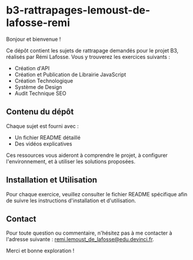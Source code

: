 # b3-rattrapages-lemoust-de-lafosse-remi

Bonjour et bienvenue !

Ce dépôt contient les sujets de rattrapage demandés pour le projet B3, réalisés par Rémi Lafosse. Vous y trouverez les exercices suivants :

- Création d'API
- Création et Publication de Librairie JavaScript
- Création Technologique
- Système de Design
- Audit Technique SEO

## Contenu du dépôt

Chaque sujet est fourni avec :

- Un fichier README détaillé
- Des vidéos explicatives

Ces ressources vous aideront à comprendre le projet, à configurer l'environnement, et à utiliser les solutions proposées.

## Installation et Utilisation

Pour chaque exercice, veuillez consulter le fichier README spécifique afin de suivre les instructions d'installation et d'utilisation.

## Contact

Pour toute question ou commentaire, n'hésitez pas à me contacter à l'adresse suivante : [remi.lemoust_de_lafosse@edu.devinci.fr](mailto:remi.lemoust_de_lafosse@edu.devinci.fr).

Merci et bonne exploration !
